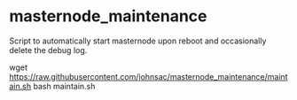 # masternode_maintenance
Script to automatically start masternode upon reboot and occasionally delete the debug log.


wget https://raw.githubusercontent.com/johnsac/masternode_maintenance/maintain.sh
bash maintain.sh
